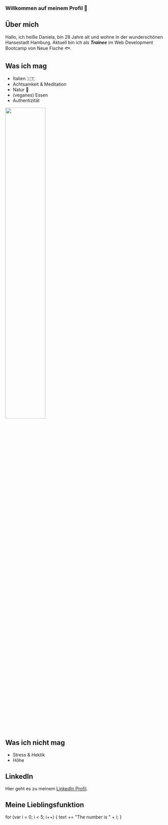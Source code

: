 ### Willkommen auf meinem Profil 👋

<!--
**danielab93/danielab93** is a ✨ _special_ ✨ repository because its `README.md` (this file) appears on your GitHub profile.

Here are some ideas to get you started:

- 🔭 I’m currently working on ...
- 🌱 I’m currently learning ...
- 👯 I’m looking to collaborate on ...
- 🤔 I’m looking for help with ...
- 💬 Ask me about ...
- 📫 How to reach me: ...
- 😄 Pronouns: ...
- ⚡ Fun fact: ...
-->

## Über mich
Hallo, ich heiße Daniela, bin 28 Jahre alt und wohne in der wunderschönen Hansestadt Hamburg. Aktuell bin ich als _**Trainee**_ im Web Development Bootcamp von Neue Fische :fish:.

## Was ich mag
- Italien :it:
- Achtsamkeit & Meditation 
- Natur :leaves:
- (veganes) Essen
- Authentizität

<img src="https://images.pexels.com/photos/3822621/pexels-photo-3822621.jpeg?auto=compress&cs=tinysrgb&dpr=3&h=750&w=1260" width="50%" height="50%">

## Was ich nicht mag
- Stress & Hektik
- Höhe 

## LinkedIn
Hier geht es zu meinem [LinkedIn Profil](https://de.linkedin.com/in/daniela-blase).

## Meine Lieblingsfunktion
for (var i = 0; i < 5; i++) {
  text += "The number is " + i;
}



